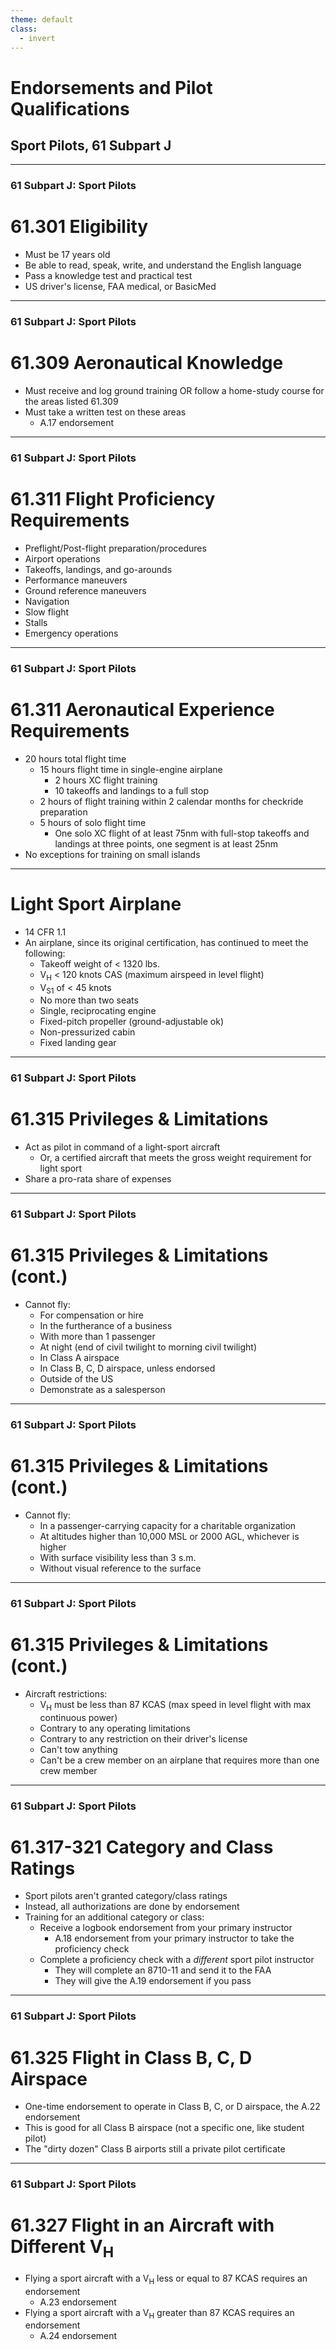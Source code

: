 ```yaml
---
theme: default
class:
  - invert
---
```


# Endorsements and Pilot Qualifications

## Sport Pilots, 61 Subpart J

---

### 61 Subpart J: Sport Pilots

# 61.301 Eligibility

- Must be 17 years old
- Be able to read, speak, write, and understand the English language
- Pass a knowledge test and practical test
- US driver's license, FAA medical, or BasicMed

---

### 61 Subpart J: Sport Pilots

# 61.309 Aeronautical Knowledge

- Must receive and log ground training OR follow a home-study course for the areas listed 61.309
- Must take a written test on these areas
  - A.17 endorsement

---

### 61 Subpart J: Sport Pilots

# 61.311 Flight Proficiency Requirements

- Preflight/Post-flight preparation/procedures
- Airport operations
- Takeoffs, landings, and go-arounds
- Performance maneuvers
- Ground reference maneuvers
- Navigation
- Slow flight
- Stalls
- Emergency operations

---

### 61 Subpart J: Sport Pilots

# 61.311 Aeronautical Experience Requirements

- 20 hours total flight time
  - 15 hours flight time in single-engine airplane
    - 2 hours XC flight training
    - 10 takeoffs and landings to a full stop
  - 2 hours of flight training within 2 calendar months for checkride preparation
  - 5 hours of solo flight time
    - One solo XC flight of at least 75nm with full-stop takeoffs and landings at three points, one segment is at least 25nm
- No exceptions for training on small islands

---

# Light Sport Airplane

- 14 CFR 1.1
- An airplane, since its original certification, has continued to meet the following:
  - Takeoff weight of &lt; 1320 lbs.
  - V<sub>H</sub> &lt; 120 knots CAS (maximum airspeed in level flight)
  - V<sub>S1</sub> of &lt; 45 knots
  - No more than two seats
  - Single, reciprocating engine
  - Fixed-pitch propeller (ground-adjustable ok)
  - Non-pressurized cabin
  - Fixed landing gear

---

### 61 Subpart J: Sport Pilots

# 61.315 Privileges & Limitations

- Act as pilot in command of a light-sport aircraft
  - Or, a certified aircraft that meets the gross weight requirement for light sport
- Share a pro-rata share of expenses

---

### 61 Subpart J: Sport Pilots

# 61.315 Privileges & Limitations (cont.)

- Cannot fly:
  - For compensation or hire
  - In the furtherance of a business
  - With more than 1 passenger
  - At night (end of civil twilight to morning civil twilight)
  - In Class A airspace
  - In Class B, C, D airspace, unless endorsed
  - Outside of the US
  - Demonstrate as a salesperson

---

### 61 Subpart J: Sport Pilots

# 61.315 Privileges & Limitations (cont.)

- Cannot fly:
  - In a passenger-carrying capacity for a charitable organization
  - At altitudes higher than 10,000 MSL or 2000 AGL, whichever is higher
  - With surface visibility less than 3 s.m.
  - Without visual reference to the surface

---

### 61 Subpart J: Sport Pilots

# 61.315 Privileges & Limitations (cont.)

- Aircraft restrictions:
  - V<sub>H</sub> must be less than 87 KCAS (max speed in level flight with max continuous power)
  - Contrary to any operating limitations
  - Contrary to any restriction on their driver's license
  - Can't tow anything
  - Can't be a crew member on an airplane that requires more than one crew member

---

### 61 Subpart J: Sport Pilots

# 61.317-321 Category and Class Ratings

- Sport pilots aren't granted category/class ratings
- Instead, all authorizations are done by endorsement
- Training for an additional category or class:
  - Receive a logbook endorsement from your primary instructor
    - A.18 endorsement from your primary instructor to take the proficiency check
  - Complete a proficiency check with a _different_ sport pilot instructor
    - They will complete an 8710-11 and send it to the FAA
    - They will give the A.19 endorsement if you pass

<!--

The FAA form 8710-11 is the Airman Certificate and/or Rating Application for Sport Pilot

 -->

---

### 61 Subpart J: Sport Pilots

# 61.325 Flight in Class B, C, D Airspace

- One-time endorsement to operate in Class B, C, or D airspace, the A.22 endorsement
- This is good for all Class B airspace (not a specific one, like student pilot)
- The "dirty dozen" Class B airports still a private pilot certificate

---

### 61 Subpart J: Sport Pilots

# 61.327 Flight in an Aircraft with Different V<sub>H</sub>

- Flying a sport aircraft with a V<sub>H</sub> less or equal to 87 KCAS requires an endorsement
  - A.23 endorsement
- Flying a sport aircraft with a V<sub>H</sub> greater than 87 KCAS requires an endorsement
  - A.24 endorsement
